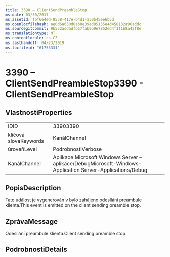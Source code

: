 ```yaml
---
title: 3390 – ClientSendPreambleStop
ms.date: 03/30/2017
ms.assetid: fbf6e4ed-8538-417e-b4d1-a30b45ee6b5d
ms.openlocfilehash: ae0d6a630d8ab0e39ed85155e4d458132a96addc
ms.sourcegitcommit: 9b552addadfb57fab0b9e7852ed4f1f1b8a42f8e
ms.translationtype: MT
ms.contentlocale: cs-CZ
ms.lasthandoff: 04/23/2019
ms.locfileid: "61753331"
---
```

# <a name="3390---clientsendpreamblestop"></a><span data-ttu-id="8b57b-102">3390 – ClientSendPreambleStop</span><span class="sxs-lookup"><span data-stu-id="8b57b-102">3390 - ClientSendPreambleStop</span></span>
## <a name="properties"></a><span data-ttu-id="8b57b-103">Vlastnosti</span><span class="sxs-lookup"><span data-stu-id="8b57b-103">Properties</span></span>  
  
|||  
|-|-|  
|<span data-ttu-id="8b57b-104">ID</span><span class="sxs-lookup"><span data-stu-id="8b57b-104">ID</span></span>|<span data-ttu-id="8b57b-105">3390</span><span class="sxs-lookup"><span data-stu-id="8b57b-105">3390</span></span>|  
|<span data-ttu-id="8b57b-106">klíčová slova</span><span class="sxs-lookup"><span data-stu-id="8b57b-106">Keywords</span></span>|<span data-ttu-id="8b57b-107">Kanál</span><span class="sxs-lookup"><span data-stu-id="8b57b-107">Channel</span></span>|  
|<span data-ttu-id="8b57b-108">úroveň</span><span class="sxs-lookup"><span data-stu-id="8b57b-108">Level</span></span>|<span data-ttu-id="8b57b-109">Podrobnosti</span><span class="sxs-lookup"><span data-stu-id="8b57b-109">Verbose</span></span>|  
|<span data-ttu-id="8b57b-110">Kanál</span><span class="sxs-lookup"><span data-stu-id="8b57b-110">Channel</span></span>|<span data-ttu-id="8b57b-111">Aplikace Microsoft Windows Server – aplikace/Debug</span><span class="sxs-lookup"><span data-stu-id="8b57b-111">Microsoft-Windows-Application Server-Applications/Debug</span></span>|  
  
## <a name="description"></a><span data-ttu-id="8b57b-112">Popis</span><span class="sxs-lookup"><span data-stu-id="8b57b-112">Description</span></span>  
 <span data-ttu-id="8b57b-113">Tato událost je vygenerován v bylo zahájeno odesílání preambule klienta.</span><span class="sxs-lookup"><span data-stu-id="8b57b-113">This event is emitted on the client sending preamble stop.</span></span>  
  
## <a name="message"></a><span data-ttu-id="8b57b-114">Zpráva</span><span class="sxs-lookup"><span data-stu-id="8b57b-114">Message</span></span>  
 <span data-ttu-id="8b57b-115">Odesílání preambule klienta.</span><span class="sxs-lookup"><span data-stu-id="8b57b-115">Client sending preamble stop.</span></span>  
  
## <a name="details"></a><span data-ttu-id="8b57b-116">Podrobnosti</span><span class="sxs-lookup"><span data-stu-id="8b57b-116">Details</span></span>
